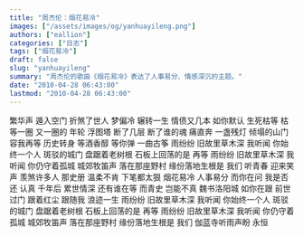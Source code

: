 ```yaml
---
title: "周杰伦：烟花易冷"
images: ["/assets/images/og/yanhuayileng.png"]
authors: ["eallion"]
categories: ["日志"]
tags: ["烟花易冷"]
draft: false
slug: "yanhuayileng"
summary: "周杰伦的歌曲《烟花易冷》表达了人事易分、情感深沉的主题。"
date: "2010-04-28 06:43:00"
lastmod: "2010-04-28 06:43:00"
---
```


繁华声 遁入空门 折煞了世人
梦偏冷 辗转一生 情债又几本
如你默认 生死枯等
枯等一圈 又一圈的 年轮
浮图塔 断了几层 断了谁的魂
痛直奔 一盏残灯 倾塌的山门
容我再等 历史转身
等酒香醇 等你弹 一曲古筝
雨纷纷 旧故里草木深
我听闻 你始终一个人
斑驳的城门 盘踞着老树根
石板上回荡的是 再等
雨纷纷 旧故里草木深
我听闻 你仍守着孤城
城郊牧笛声 落在那座野村
缘份落地生根是 我们
听青春 迎来笑声 羡煞许多人
那史册 温柔不肯 下笔都太狠
烟花易冷 人事易分
而你在问 我是否还 认真
千年后 累世情深 还有谁在等
而青史 岂能不真 魏书洛阳城
如你在跟 前世过门
跟着红尘 跟随我 浪迹一生
雨纷纷 旧故里草木深
我听闻 你始终一个人
斑驳的城门 盘踞着老树根
石板上回荡的是 再等
雨纷纷 旧故里草木深
我听闻 你仍守着孤城
城郊牧笛声 落在那座野村
缘份落地生根是 我们
伽蓝寺听雨声盼 永恒
